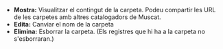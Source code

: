* **Mostra:** Visualitzar el contingut de la carpeta. Podeu compartir les URL de les carpetes amb altres catalogadors de Muscat.
* **Edita:** Canviar el nom de la carpeta
* **Elimina:** Esborrar la carpeta. (Els registres que hi ha a la carpeta no s'esborraran.)

